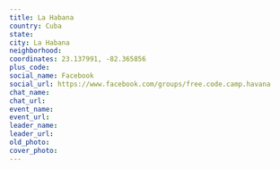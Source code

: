 ```yaml
---
title: La Habana
country: Cuba
state: 
city: La Habana
neighborhood: 
coordinates: 23.137991, -82.365856
plus_code:
social_name: Facebook
social_url: https://www.facebook.com/groups/free.code.camp.havana
chat_name:
chat_url:
event_name:
event_url:
leader_name:
leader_url:
old_photo: 
cover_photo:
---
```

